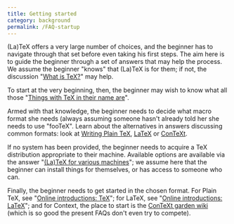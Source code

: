 ```yaml
---
title: Getting started
category: background
permalink: /FAQ-startup
---
```


(La)TeX offers a very large number of choices, and the beginner has
to navigate through that set before even taking his first steps.  The
aim here is to guide the beginner through a set of answers that may
help the process.  We assume the beginner "knows" that (La)TeX is
for them; if not, the discussion "[What is TeX?](FAQ-whatTeX)"
may help.

To start at the very beginning, then, the beginner may wish to know
what all those 
"[Things with TeX in their name are](FAQ-texthings)".

Armed with that knowledge, the beginner needs to decide what macro
format she needs (always assuming someone hasn't already told her she
needs to use "fooTeX".  Learn about the alternatives in answers
discussing common formats: look at 
[Writing Plain TeX](FAQ-plaintex),
[LaTeX](FAQ-latex) or
[ConTeXt](FAQ-context).

If no system has been provided, the beginner needs to acquire a TeX
distribution appropriate to their machine.  Available options are
available via the answer 
"[(La)TeX for various machines](FAQ-TeXsystems)"; we assume
here that the beginner can install things for themselves, or has access
to someone who can.

Finally, the beginner needs to get started in the chosen format.  For
Plain TeX, see "[Online introductions: TeX](FAQ-man-tex)";
for LaTeX, see 
"[Online introductions: LaTeX](FAQ-man-latex)"; and for
Context, the place to start is the 
[ConTeXt garden wiki](https://wiki.contextgarden.net/Main_Page)
(which is so good the present FAQs don't even try to compete).

